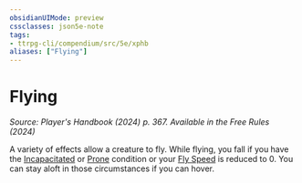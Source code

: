 ```yaml
---
obsidianUIMode: preview
cssclasses: json5e-note
tags:
- ttrpg-cli/compendium/src/5e/xphb
aliases: ["Flying"]
---
```

# Flying
*Source: Player's Handbook (2024) p. 367. Available in the Free Rules (2024)* 

A variety of effects allow a creature to fly. While flying, you fall if you have the [Incapacitated](3-Mechanics/CLI/rules/conditions.md#Incapacitated) or [Prone](3-Mechanics/CLI/rules/conditions.md#Prone) condition or your [Fly Speed](3-Mechanics/CLI/rules/variant-rules/fly-speed-xphb.md) is reduced to 0. You can stay aloft in those circumstances if you can hover.